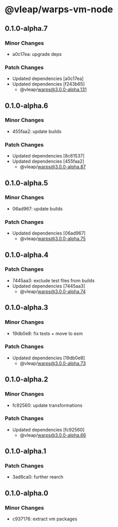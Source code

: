 # @vleap/warps-vm-node

## 0.1.0-alpha.7

### Minor Changes

- a0c17ea: upgrade deps

### Patch Changes

- Updated dependencies [a0c17ea]
- Updated dependencies [f243b65]
  - @vleap/warps@3.0.0-alpha.131

## 0.1.0-alpha.6

### Minor Changes

- 455faa2: update builds

### Patch Changes

- Updated dependencies [8c61537]
- Updated dependencies [455faa2]
  - @vleap/warps@3.0.0-alpha.87

## 0.1.0-alpha.5

### Minor Changes

- 06ad967: update builds

### Patch Changes

- Updated dependencies [06ad967]
  - @vleap/warps@3.0.0-alpha.75

## 0.1.0-alpha.4

### Patch Changes

- 7445aa3: exclude test files from builds
- Updated dependencies [7445aa3]
  - @vleap/warps@3.0.0-alpha.74

## 0.1.0-alpha.3

### Minor Changes

- 19db0e8: fix tests + move to esm

### Patch Changes

- Updated dependencies [19db0e8]
  - @vleap/warps@3.0.0-alpha.73

## 0.1.0-alpha.2

### Minor Changes

- fc92560: update transformations

### Patch Changes

- Updated dependencies [fc92560]
  - @vleap/warps@3.0.0-alpha.66

## 0.1.0-alpha.1

### Patch Changes

- 3ad6ca0: further rearch

## 0.1.0-alpha.0

### Minor Changes

- c937176: extract vm packages
